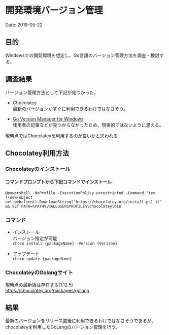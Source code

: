 # 開発環境バージョン管理

Date: 2019-05-22

## 目的
Windowsでの開発環境を想定し、Go言語のバージョン管理方法を調査・検討する。

## 調査結果
バージョン管理方法として下記が見つかった。
* Chocolatey  
最新のバージョンがすぐに利用できるわけではなさそう。

* [Go Version Manager for Windows](https://github.com/danielkermode/gvm)  
使用者の記事などが見つからなかったため、現実的ではないように思える。

現時点ではChocolateyを利用するのが良いかと思われる

## Chocolatey利用方法

### Chocolateyのインストール  
#### コマンドプロンプトから下記コマンドでインストール  
`@powershell -NoProfile -ExecutionPolicy unrestricted -Command "iex ((new-object net.webclient).DownloadString('https://chocolatey.org/install.ps1'))" && SET PATH=%PATH%;%ALLUSERSPROFILE%\chocolatey\bin`

### コマンド
* インストール  
バージョン指定が可能  
`choco install {packageName} -Version {Verison}`

* アップデート  
`choco update {packageName}`  

### ChocolateyのGolangサイト
現時点の最新版は存在する(1.12.5)  
https://chocolatey.org/packages/golang


## 結果
最新のバージョンをリリース直後に利用できるわけではなさそうであるが、  
chocolateyを利用したGoLangのバージョン管理を行う。